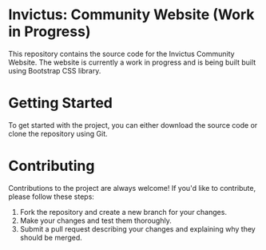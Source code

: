# Invictus: Community Website (Work in Progress)
This repository contains the source code for the Invictus Community Website. The website is currently a work in progress and is being built built using Bootstrap CSS library.

# Getting Started
To get started with the project, you can either download the source code or clone the repository using Git.

# Contributing
Contributions to the project are always welcome! If you'd like to contribute, please follow these steps:

1. Fork the repository and create a new branch for your changes.
2. Make your changes and test them thoroughly.
3. Submit a pull request describing your changes and explaining why they should be merged.

